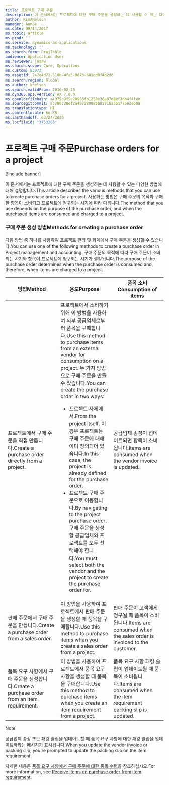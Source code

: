```yaml
---
title: 프로젝트 구매 주문
description: 이 문서에서는 프로젝트에 대한 구매 주문을 생성하는 데 사용할 수 있는 다양한 방법에 대해 설명합니다. 사용하는 방법은 구매 주문의 목적과 구매한 항목이 소비되고 프로젝트에 청구되는 시기에 따라 다릅니다.
author: KimANelson
manager: AnnBe
ms.date: 09/14/2017
ms.topic: article
ms.prod: ''
ms.service: dynamics-ax-applications
ms.technology: ''
ms.search.form: ProjTable
audience: Application User
ms.reviewer: josaw
ms.search.scope: Core, Operations
ms.custom: 83972
ms.assetid: 247e4d72-610b-4fa5-9873-601ed0f4b2d6
ms.search.region: Global
ms.author: knelson
ms.search.validFrom: 2016-02-28
ms.dyn365.ops.version: AX 7.0.0
ms.openlocfilehash: a4975b9f9e20906fb1259e36a07d8ef3db4f4fee
ms.sourcegitcommit: 8c786230ef2a497280885b827162561776e2eb00
ms.translationtype: HT
ms.contentlocale: ko-KR
ms.lasthandoff: 03/24/2020
ms.locfileid: "3753263"
---
```

# <a name="purchase-orders-for-a-project"></a><span data-ttu-id="94746-104">프로젝트 구매 주문</span><span class="sxs-lookup"><span data-stu-id="94746-104">Purchase orders for a project</span></span>

[!include [banner](../includes/banner.md)]

<span data-ttu-id="94746-105">이 문서에서는 프로젝트에 대한 구매 주문을 생성하는 데 사용할 수 있는 다양한 방법에 대해 설명합니다.</span><span class="sxs-lookup"><span data-stu-id="94746-105">This article describes the various methods that you can use to create purchase orders for a project.</span></span> <span data-ttu-id="94746-106">사용하는 방법은 구매 주문의 목적과 구매한 항목이 소비되고 프로젝트에 청구되는 시기에 따라 다릅니다.</span><span class="sxs-lookup"><span data-stu-id="94746-106">The method that you use depends on the purpose of the purchase order, and when the purchased items are consumed and charged to a project.</span></span>

### <a name="methods-for-creating-a-purchase-order"></a><span data-ttu-id="94746-107">구매 주문 생성 방법</span><span class="sxs-lookup"><span data-stu-id="94746-107">Methods for creating a purchase order</span></span>

<span data-ttu-id="94746-108">다음 방법 중 하나를 사용하여 프로젝트 관리 및 회계에서 구매 주문을 생성할 수 있습니다.</span><span class="sxs-lookup"><span data-stu-id="94746-108">You can use one of the following methods to create a purchase order in Project management and accounting.</span></span> <span data-ttu-id="94746-109">구매 주문의 목적에 따라 구매 주문이 소비되는 시기와 항목이 프로젝트에 청구되는 시기가 결정됩니다.</span><span class="sxs-lookup"><span data-stu-id="94746-109">The purpose of the purchase order determines when the purchase order is consumed and, therefore, when items are charged to a project.</span></span>

<table>
<colgroup>
<col width="33%" />
<col width="33%" />
<col width="33%" />
</colgroup>
<thead>
<tr class="header">
<th><span data-ttu-id="94746-110">방법</span><span class="sxs-lookup"><span data-stu-id="94746-110">Method</span></span></th>
<th><span data-ttu-id="94746-111">용도</span><span class="sxs-lookup"><span data-stu-id="94746-111">Purpose</span></span></th>
<th><span data-ttu-id="94746-112">품목 소비</span><span class="sxs-lookup"><span data-stu-id="94746-112">Consumption of items</span></span></th>
</tr>
</thead>
<tbody>
<tr class="odd">
<td><span data-ttu-id="94746-113">프로젝트에서 구매 주문을 직접 만듭니다.</span><span class="sxs-lookup"><span data-stu-id="94746-113">Create a purchase order directly from a project.</span></span></td>
<td><span data-ttu-id="94746-114">프로젝트에서 소비하기 위해 이 방법을 사용하여 외부 공급업체로부터 품목을 구매합니다.</span><span class="sxs-lookup"><span data-stu-id="94746-114">Use this method to purchase items from an external vendor for consumption on a project.</span></span> <span data-ttu-id="94746-115">두 가지 방법으로 구매 주문을 만들 수 있습니다.</span><span class="sxs-lookup"><span data-stu-id="94746-115">You can create the purchase order in two ways:</span></span>
<ul>
<li><span data-ttu-id="94746-116">프로젝트 자체에서.</span><span class="sxs-lookup"><span data-stu-id="94746-116">From the project itself.</span></span> <span data-ttu-id="94746-117">이 경우 프로젝트는 구매 주문에 대해 이미 정의되어 있습니다.</span><span class="sxs-lookup"><span data-stu-id="94746-117">In this case, the project is already defined for the purchase order.</span></span></li>
<li><span data-ttu-id="94746-118">프로젝트 구매 주문으로 이동합니다.</span><span class="sxs-lookup"><span data-stu-id="94746-118">By navigating to the project purchase order.</span></span> <span data-ttu-id="94746-119">구매 주문을 생성할 공급업체와 프로젝트를 모두 선택해야 합니다.</span><span class="sxs-lookup"><span data-stu-id="94746-119">You must select both the vendor and the project to create the purchase order for.</span></span></li>
</ul></td>
<td><span data-ttu-id="94746-120">공급업체 송장이 업데이트되면 항목이 소비됩니다.</span><span class="sxs-lookup"><span data-stu-id="94746-120">Items are consumed when the vendor invoice is updated.</span></span></td>
</tr>
<tr class="even">
<td><span data-ttu-id="94746-121">판매 주문에서 구매 주문을 만듭니다.</span><span class="sxs-lookup"><span data-stu-id="94746-121">Create a purchase order from a sales order.</span></span></td>
<td><span data-ttu-id="94746-122">이 방법을 사용하여 프로젝트에서 판매 주문을 생성할 때 품목을 구매합니다.</span><span class="sxs-lookup"><span data-stu-id="94746-122">Use this method to purchase items when you create a sales order from a project.</span></span></td>
<td><span data-ttu-id="94746-123">판매 주문이 고객에게 청구될 때 품목이 소비됩니다.</span><span class="sxs-lookup"><span data-stu-id="94746-123">Items are consumed when the sales order is invoiced to the customer.</span></span></td>
</tr>
<tr class="odd">
<td><span data-ttu-id="94746-124">품목 요구 사항에서 구매 주문을 생성합니다.</span><span class="sxs-lookup"><span data-stu-id="94746-124">Create a purchase order from an item requirement.</span></span></td>
<td><span data-ttu-id="94746-125">이 방법을 사용하여 프로젝트에서 품목 요구 사항을 생성할 때 품목을 구매합니다.</span><span class="sxs-lookup"><span data-stu-id="94746-125">Use this method to purchase items when you create an item requirement from a project.</span></span></td>
<td><span data-ttu-id="94746-126">품목 요구 사항 패킹 슬립이 업데이트될 때 품목이 소비됩니다.</span><span class="sxs-lookup"><span data-stu-id="94746-126">Items are consumed when the item requirement packing slip is updated.</span></span></td>
</tr>
</tbody>
</table>

> [!NOTE] 
> <span data-ttu-id="94746-127">공급업체 송장 또는 패킹 슬립을 업데이트할 때 품목 요구 사항에 대한 패킹 슬립을 업데이트하라는 메시지가 표시됩니다.</span><span class="sxs-lookup"><span data-stu-id="94746-127">When you update the vendor invoice or packing slip, you're prompted to update the packing slip on the item requirement.</span></span>

<span data-ttu-id="94746-128">자세한 내용은 [품목 요구 사항에서 구매 주문에 대한 품목 수령](tasks/receive-items-purchase-order-item-requirement.md)을 참조하십시오.</span><span class="sxs-lookup"><span data-stu-id="94746-128">For more information, see [Receive items on purchase order from item requirement](tasks/receive-items-purchase-order-item-requirement.md).</span></span>

